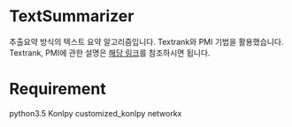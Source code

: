 # TextSummarizer
추출요약 방식의 텍스트 요약 알고리즘입니다. Textrank와 PMI 기법을 활용했습니다. Textrank, PMI에 관한 설명은 [해당 링크](https://bab2min.tistory.com/552)를 참조하시면 됩니다.


# Requirement
python3.5
Konlpy
customized_konlpy
networkx
